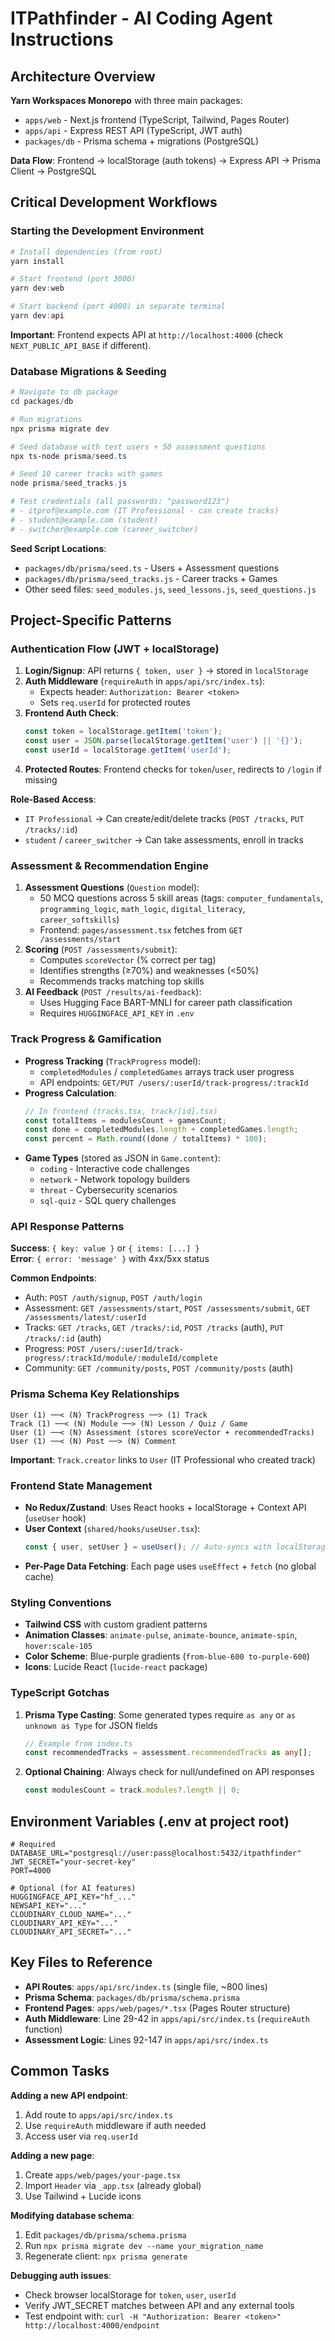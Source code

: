 # ITPathfinder - AI Coding Agent Instructions

## Architecture Overview

**Yarn Workspaces Monorepo** with three main packages:
- `apps/web` - Next.js frontend (TypeScript, Tailwind, Pages Router)
- `apps/api` - Express REST API (TypeScript, JWT auth)
- `packages/db` - Prisma schema + migrations (PostgreSQL)

**Data Flow**: Frontend → localStorage (auth tokens) → Express API → Prisma Client → PostgreSQL

## Critical Development Workflows

### Starting the Development Environment
```powershell
# Install dependencies (from root)
yarn install

# Start frontend (port 3000)
yarn dev:web

# Start backend (port 4000) in separate terminal
yarn dev:api
```

**Important**: Frontend expects API at `http://localhost:4000` (check `NEXT_PUBLIC_API_BASE` if different).

### Database Migrations & Seeding
```powershell
# Navigate to db package
cd packages/db

# Run migrations
npx prisma migrate dev

# Seed database with test users + 50 assessment questions
npx ts-node prisma/seed.ts

# Seed 10 career tracks with games
node prisma/seed_tracks.js

# Test credentials (all passwords: "password123")
# - itprof@example.com (IT Professional - can create tracks)
# - student@example.com (student)
# - switcher@example.com (career_switcher)
```

**Seed Script Locations**:
- `packages/db/prisma/seed.ts` - Users + Assessment questions
- `packages/db/prisma/seed_tracks.js` - Career tracks + Games
- Other seed files: `seed_modules.js`, `seed_lessons.js`, `seed_questions.js`

## Project-Specific Patterns

### Authentication Flow (JWT + localStorage)
1. **Login/Signup**: API returns `{ token, user }` → stored in `localStorage`
2. **Auth Middleware** (`requireAuth` in `apps/api/src/index.ts`):
   - Expects header: `Authorization: Bearer <token>`
   - Sets `req.userId` for protected routes
3. **Frontend Auth Check**:
   ```typescript
   const token = localStorage.getItem('token');
   const user = JSON.parse(localStorage.getItem('user') || '{}');
   const userId = localStorage.getItem('userId');
   ```
4. **Protected Routes**: Frontend checks for `token`/`user`, redirects to `/login` if missing

**Role-Based Access**: 
- `IT Professional` → Can create/edit/delete tracks (`POST /tracks`, `PUT /tracks/:id`)
- `student` / `career_switcher` → Can take assessments, enroll in tracks

### Assessment & Recommendation Engine
1. **Assessment Questions** (`Question` model):
   - 50 MCQ questions across 5 skill areas (tags: `computer_fundamentals`, `programming_logic`, `math_logic`, `digital_literacy`, `career_softskills`)
   - Frontend: `pages/assessment.tsx` fetches from `GET /assessments/start`
2. **Scoring** (`POST /assessments/submit`):
   - Computes `scoreVector` (% correct per tag)
   - Identifies strengths (≥70%) and weaknesses (<50%)
   - Recommends tracks matching top skills
3. **AI Feedback** (`POST /results/ai-feedback`):
   - Uses Hugging Face BART-MNLI for career path classification
   - Requires `HUGGINGFACE_API_KEY` in `.env`

### Track Progress & Gamification
- **Progress Tracking** (`TrackProgress` model):
  - `completedModules` / `completedGames` arrays track user progress
  - API endpoints: `GET/PUT /users/:userId/track-progress/:trackId`
- **Progress Calculation**:
  ```typescript
  // In frontend (tracks.tsx, track/[id].tsx)
  const totalItems = modulesCount + gamesCount;
  const done = completedModules.length + completedGames.length;
  const percent = Math.round((done / totalItems) * 100);
  ```
- **Game Types** (stored as JSON in `Game.content`):
  - `coding` - Interactive code challenges
  - `network` - Network topology builders
  - `threat` - Cybersecurity scenarios
  - `sql-quiz` - SQL query challenges

### API Response Patterns
**Success**: `{ key: value }` or `{ items: [...] }`  
**Error**: `{ error: 'message' }` with 4xx/5xx status

**Common Endpoints**:
- Auth: `POST /auth/signup`, `POST /auth/login`
- Assessment: `GET /assessments/start`, `POST /assessments/submit`, `GET /assessments/latest/:userId`
- Tracks: `GET /tracks`, `GET /tracks/:id`, `POST /tracks` (auth), `PUT /tracks/:id` (auth)
- Progress: `POST /users/:userId/track-progress/:trackId/module/:moduleId/complete`
- Community: `GET /community/posts`, `POST /community/posts` (auth)

### Prisma Schema Key Relationships
```
User (1) ──< (N) TrackProgress ──> (1) Track
Track (1) ──< (N) Module ──> (N) Lesson / Quiz / Game
User (1) ──< (N) Assessment (stores scoreVector + recommendedTracks)
User (1) ──< (N) Post ──> (N) Comment
```

**Important**: `Track.creator` links to `User` (IT Professional who created track)

### Frontend State Management
- **No Redux/Zustand**: Uses React hooks + localStorage + Context API (`useUser` hook)
- **User Context** (`shared/hooks/useUser.tsx`):
  ```typescript
  const { user, setUser } = useUser(); // Auto-syncs with localStorage
  ```
- **Per-Page Data Fetching**: Each page uses `useEffect` + `fetch` (no global cache)

### Styling Conventions
- **Tailwind CSS** with custom gradient patterns
- **Animation Classes**: `animate-pulse`, `animate-bounce`, `animate-spin`, `hover:scale-105`
- **Color Scheme**: Blue-purple gradients (`from-blue-600 to-purple-600`)
- **Icons**: Lucide React (`lucide-react` package)

### TypeScript Gotchas
1. **Prisma Type Casting**: Some generated types require `as any` or `as unknown as Type` for JSON fields
   ```typescript
   // Example from index.ts
   const recommendedTracks = assessment.recommendedTracks as any[];
   ```
2. **Optional Chaining**: Always check for null/undefined on API responses
   ```typescript
   const modulesCount = track.modules?.length || 0;
   ```

## Environment Variables (.env at project root)
```env
# Required
DATABASE_URL="postgresql://user:pass@localhost:5432/itpathfinder"
JWT_SECRET="your-secret-key"
PORT=4000

# Optional (for AI features)
HUGGINGFACE_API_KEY="hf_..."
NEWSAPI_KEY="..."
CLOUDINARY_CLOUD_NAME="..."
CLOUDINARY_API_KEY="..."
CLOUDINARY_API_SECRET="..."
```

## Key Files to Reference
- **API Routes**: `apps/api/src/index.ts` (single file, ~800 lines)
- **Prisma Schema**: `packages/db/prisma/schema.prisma`
- **Frontend Pages**: `apps/web/pages/*.tsx` (Pages Router structure)
- **Auth Middleware**: Line 29-42 in `apps/api/src/index.ts` (`requireAuth` function)
- **Assessment Logic**: Lines 92-147 in `apps/api/src/index.ts`

## Common Tasks

**Adding a new API endpoint**:
1. Add route to `apps/api/src/index.ts`
2. Use `requireAuth` middleware if auth needed
3. Access user via `req.userId`

**Adding a new page**:
1. Create `apps/web/pages/your-page.tsx`
2. Import `Header` via `_app.tsx` (already global)
3. Use Tailwind + Lucide icons

**Modifying database schema**:
1. Edit `packages/db/prisma/schema.prisma`
2. Run `npx prisma migrate dev --name your_migration_name`
3. Regenerate client: `npx prisma generate`

**Debugging auth issues**:
- Check browser localStorage for `token`, `user`, `userId`
- Verify JWT_SECRET matches between API and any external tools
- Test endpoint with: `curl -H "Authorization: Bearer <token>" http://localhost:4000/endpoint`
